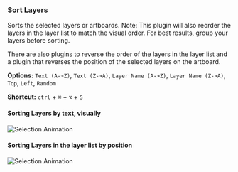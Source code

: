 ### Sort Layers

Sorts the selected layers or artboards. Note: This plugin will also reorder the layers in the layer list to match the visual order. For best results, group your layers before sorting.

There are also plugins to reverse the order of the layers in the layer list and a plugin that reverses the position of the selected layers on the artboard.

**Options:** `Text (A->Z)`, `Text (Z->A)`, `Layer Name (A->Z)`, `Layer Name (Z->A)`, `Top`, `Left`, `Random`

**Shortcut:** `ctrl` + `⌘` + `⌥` + `S`

#### Sorting Layers by text, visually
![Selection Animation](https://dl.dropboxusercontent.com/u/974773/_keepalive/Style%20Inventory/Sorting.gif)

#### Sorting Layers in the layer list by position
![Selection Animation](https://dl.dropboxusercontent.com/u/974773/_keepalive/Style%20Inventory/Sorting%20Layers%202.gif)
